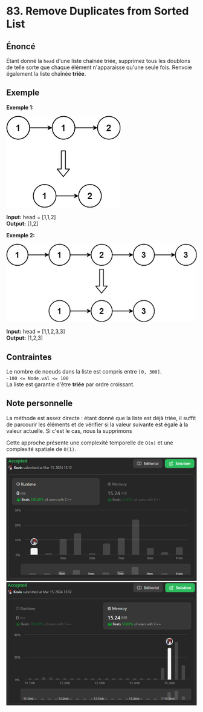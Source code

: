 # 83. Remove Duplicates from Sorted List

## Énoncé

Étant donné la `head` d'une liste chaînée triée, supprimez tous les doublons de telle sorte que chaque élément n'apparaisse qu'une seule fois. Renvoie également la liste chaînée **triée**.

## Exemple

**Exemple 1:**

<img src="./imgs/img-1.jpg"/>

**Input:** head = [1,1,2]  
**Output:** [1,2]

**Exemple 2:**

<img src="./imgs/img-2.jpg"/>

**Input:** head = [1,1,2,3,3]  
**Output:** [1,2,3]

## Contraintes

Le nombre de noeuds dans la liste est compris entre `[0, 300]`.  
`-100 <= Node.val <= 100`  
La liste est garantie d'être **triée** par ordre croissant.

## Note personnelle

La méthode est assez directe : étant donné que la liste est déjà triée, il suffit de parcourir les éléments et de vérifier si la valeur suivante est égale à la valeur actuelle. Si c'est le cas, nous la supprimons

Cette approche présente une complexité temporelle de `O(n)` et une complexité spatiale de `O(1)`.

<img src="./imgs/runtime.png"/>
<img src="./imgs/memory.png"/>

